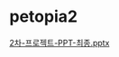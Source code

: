 # petopia2
[2차-프로젝트-PPT-최종.pptx](https://github.com/jhk1231/petopia2/files/10378108/2.-.-PPT-.pptx)
